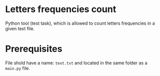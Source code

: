 # Letters frequencies count
Python tool (test task), which is allowed to count letters frequencies in a given text file.

# Prerequisites
File shold have a name: `text.txt` and located in the same folder as a `main.py` file.
